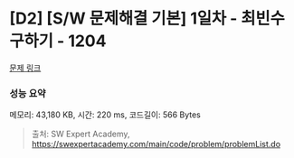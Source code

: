 # [D2] [S/W 문제해결 기본] 1일차 - 최빈수 구하기 - 1204 

[문제 링크](https://swexpertacademy.com/main/code/problem/problemDetail.do?contestProbId=AV13zo1KAAACFAYh) 

### 성능 요약

메모리: 43,180 KB, 시간: 220 ms, 코드길이: 566 Bytes



> 출처: SW Expert Academy, https://swexpertacademy.com/main/code/problem/problemList.do